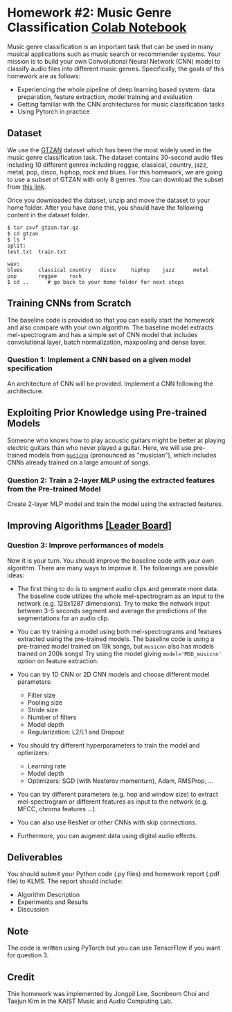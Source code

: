 # Homework #2: Music Genre Classification [Colab Notebook](https://colab.research.google.com/drive/1-9SrI7M440hQ6F2Q7KLiBrFjzSTfyG57?usp=sharing)
Music genre classification is an important task that can be used in many musical applications such as music search or recommender systems. Your mission is to build your own Convolutional Neural Network (CNN) model to classify audio files into different music genres. Specifically, the goals of this homework are as follows:

* Experiencing the whole pipeline of deep learning based system: data preparation, feature extraction, model training and evaluation
* Getting familiar with the CNN architectures for music classification tasks
* Using Pytorch in practice

## Dataset
We use the [GTZAN](http://marsyas.info/downloads/datasets.html) dataset which has been the most widely used in the music genre classification task. 
The dataset contains 30-second audio files including 10 different genres including reggae, classical, country, jazz, metal, pop, disco, hiphop, rock and blues. 
For this homework, we are going to use a subset of GTZAN with only 8 genres. You can download the subset from [this link](https://drive.google.com/file/d/12muTzkTEfbSSNFpO08pW2DvaPNO8L4J3/view?usp=sharing).

Once you downloaded the dataset, unzip and move the dataset to your home folder. After you have done this, you should have the following content in the dataset folder.  
```
$ tar zxvf gtzan.tar.gz
$ cd gtzan
$ ls *
split:
test.txt  train.txt

wav:
blues     classical country   disco     hiphop    jazz      metal     pop       reggae    rock
$ cd ..      # go back to your home folder for next steps
```


## Training CNNs from Scratch
The baseline code is provided so that you can easily start the homework and also compare with your own algorithm.
The baseline model extracts mel-spectrogram and has a simple set of CNN model 
that includes convolutional layer, batch normalization, maxpooling and dense layer.

### Question 1: Implement a CNN based on a given model specification
An architecture of CNN will be provided. Implement a CNN following the architecture.

## Exploiting Prior Knowledge using Pre-trained Models
Someone who knows how to play acoustic guitars might be better at playing electric guitars than who never played a guitar.
Here, we will use pre-trained models from [`musicnn`](https://github.com/jordipons/musicnn) (pronounced as "musician"), which includes CNNs already trained on a large amount of songs.

### Question 2: Train a 2-layer MLP using the extracted features from the Pre-trained Model
Create 2-layer MLP model and train the model using the extracted features.


## Improving Algorithms [[Leader Board]](https://docs.google.com/spreadsheets/d/1bzkMFeXABTae7kDJG6QCU_qnP1ppJDoNQLgGz3ksJu0/edit?usp=sharing)
### Question 3: Improve performances of models
Now it is your turn. You should improve the baseline code with your own algorithm. There are many ways to improve it. The followings are possible ideas: 

* The first thing to do is to segment audio clips and generate more data. The baseline code utilizes the whole mel-spectrogram as an input to the network (e.g. 128x1287 dimensions). Try to make the network input between 3-5 seconds segment and average the predictions of the segmentations for an audio clip.

* You can try training a model using both mel-spectrograms and features extracted using the pre-trained models. The baseline code is using a pre-trained model trained on 19k songs, but `musicnn` also has models trained on 200k songs! Try using the model giving `model='MSD_musicnn'` option on feature extraction.

* You can try 1D CNN or 2D CNN models and choose different model parameters:
    * Filter size
    * Pooling size
    * Stride size 
    * Number of filters
    * Model depth
    * Regularization: L2/L1 and Dropout

* You should try different hyperparameters to train the model and optimizers:
    * Learning rate
    * Model depth
    * Optimizers: SGD (with Nesterov momentum), Adam, RMSProp, ...

* You can try different parameters (e.g. hop and window size) to extract mel-spectrogram or different features as input to the network (e.g. MFCC, chroma features ...). 

* You can also use ResNet or other CNNs with skip connections. 

* Furthermore, you can augment data using digital audio effects.


## Deliverables
You should submit your Python code (.py files) and homework report (.pdf file) to KLMS. The report should include:
* Algorithm Description
* Experiments and Results
* Discussion

## Note
The code is written using PyTorch but you can use TensorFlow if you want for question 3.

## Credit
Thie homework was implemented by Jongpil Lee, Soonbeom Choi and Taejun Kim in the KAIST Music and Audio Computing Lab.

